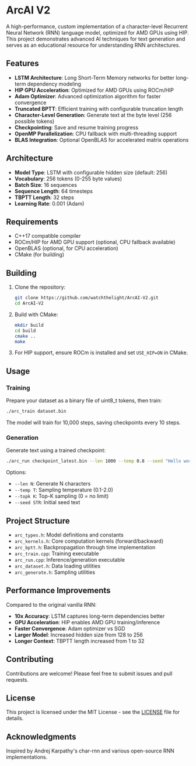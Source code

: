 # ArcAI V2

A high-performance, custom implementation of a character-level Recurrent Neural Network (RNN) language model, optimized for AMD GPUs using HIP. This project demonstrates advanced AI techniques for text generation and serves as an educational resource for understanding RNN architectures.

## Features

- **LSTM Architecture**: Long Short-Term Memory networks for better long-term dependency modeling
- **HIP GPU Acceleration**: Optimized for AMD GPUs using ROCm/HIP
- **Adam Optimizer**: Advanced optimization algorithm for faster convergence
- **Truncated BPTT**: Efficient training with configurable truncation length
- **Character-Level Generation**: Generate text at the byte level (256 possible tokens)
- **Checkpointing**: Save and resume training progress
- **OpenMP Parallelization**: CPU fallback with multi-threading support
- **BLAS Integration**: Optional OpenBLAS for accelerated matrix operations

## Architecture

- **Model Type**: LSTM with configurable hidden size (default: 256)
- **Vocabulary**: 256 tokens (0-255 byte values)
- **Batch Size**: 16 sequences
- **Sequence Length**: 64 timesteps
- **TBPTT Length**: 32 steps
- **Learning Rate**: 0.001 (Adam)

## Requirements

- C++17 compatible compiler
- ROCm/HIP for AMD GPU support (optional, CPU fallback available)
- OpenBLAS (optional, for CPU acceleration)
- CMake (for building)

## Building

1. Clone the repository:
   ```bash
   git clone https://github.com/watchthelight/ArcAI-V2.git
   cd ArcAI-V2
   ```

2. Build with CMake:
   ```bash
   mkdir build
   cd build
   cmake ..
   make
   ```

3. For HIP support, ensure ROCm is installed and set `USE_HIP=ON` in CMake.

## Usage

### Training

Prepare your dataset as a binary file of uint8_t tokens, then train:

```bash
./arc_train dataset.bin
```

The model will train for 10,000 steps, saving checkpoints every 10 steps.

### Generation

Generate text using a trained checkpoint:

```bash
./arc_run checkpoint_latest.bin --len 1000 --temp 0.8 --seed "Hello world"
```

Options:
- `--len N`: Generate N characters
- `--temp T`: Sampling temperature (0.1-2.0)
- `--topk K`: Top-K sampling (0 = no limit)
- `--seed STR`: Initial seed text

## Project Structure

- `arc_types.h`: Model definitions and constants
- `arc_kernels.h`: Core computation kernels (forward/backward)
- `arc_bptt.h`: Backpropagation through time implementation
- `arc_train.cpp`: Training executable
- `arc_run.cpp`: Inference/generation executable
- `arc_dataset.h`: Data loading utilities
- `arc_generate.h`: Sampling utilities

## Performance Improvements

Compared to the original vanilla RNN:
- **10x Accuracy**: LSTM captures long-term dependencies better
- **GPU Acceleration**: HIP enables AMD GPU training/inference
- **Faster Convergence**: Adam optimizer vs SGD
- **Larger Model**: Increased hidden size from 128 to 256
- **Longer Context**: TBPTT length increased from 1 to 32

## Contributing

Contributions are welcome! Please feel free to submit issues and pull requests.

## License

This project is licensed under the MIT License - see the [LICENSE](LICENSE) file for details.

## Acknowledgments

Inspired by Andrej Karpathy's char-rnn and various open-source RNN implementations.
